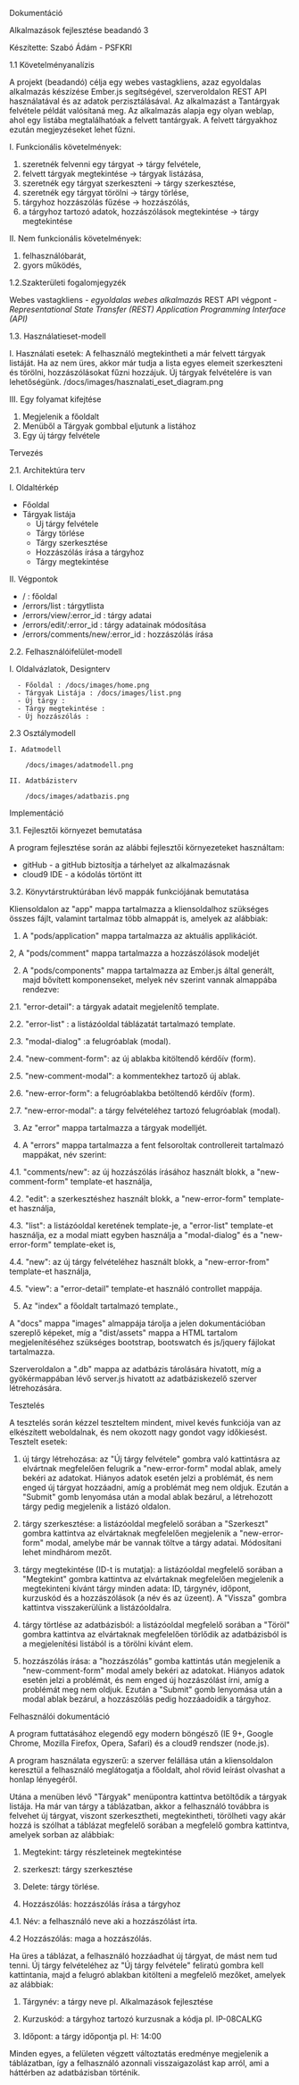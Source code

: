 Dokumentáció

Alkalmazások fejlesztése beadandó 3

Készítette: Szabó Ádám - PSFKRI

1.1 Követelményanalízis

A projekt (beadandó) célja egy webes vastagkliens, azaz egyoldalas alkalmazás készízése Ember.js segítségével, szerveroldalon REST API használatával és az adatok perzisztálásával.
    Az alkalmazást a Tantárgyak felvétele példát valósítaná meg. Az alkalmazás alapja egy olyan weblap, ahol egy listába megtalálhatóak a felvett tantárgyak.
    A felvett tárgyakhoz ezután megjeyzéseket lehet fűzni.

I. Funkcionális követelmények:

  1. szeretnék felvenni egy tárgyat -> tárgy felvétele,
  2. felvett tárgyak megtekintése -> tárgyak listázása,
  3. szeretnék egy tárgyat szerkeszteni -> tárgy szerkesztése,
  4. szeretnék egy tárgyat törölni -> tárgy törlése,
  5. tárgyhoz hozzászólás fűzése -> hozzászólás,
  6. a tárgyhoz tartozó adatok, hozzászólások megtekintése -> tárgy megtekintése

II. Nem funkcionális követelmények:

  1. felhasználóbarát,
  2. gyors működés,

1.2.Szakterületi fogalomjegyzék

   Webes vastagkliens - *egyoldalas webes alkalmazás*
   REST API végpont - *Representational State Transfer (REST) Application Programming Interface (API)*


1.3. Használatieset-modell

I. Használati esetek:
  A felhasználó megtekintheti a már felvett tárgyak listáját. Ha az nem üres, akkor már tudja a lista egyes elemeit szerkeszteni és   törölni, hozzászólásokat fűzni hozzájuk. Új tárgyak felvételére is van lehetőségünk.
  /docs/images/hasznalati_eset_diagram.png

III. Egy folyamat kifejtése

  1. Megjelenik a főoldalt
  2. Menüből a Tárgyak gombbal eljutunk a listához
  3. Egy új tárgy felvétele

Tervezés

2.1. Architektúra terv

I. Oldaltérkép

  - Főoldal
  - Tárgyak listája
    - Új tárgy felvétele
    - Tárgy törlése
    - Tárgy szerkesztése
    - Hozzászólás írása a tárgyhoz
    - Tárgy megtekintése
    
II. Végpontok

  - / : főoldal
- /errors/list : tárgytlista
- /errors/view/:error_id : tárgy adatai
- /errors/edit/:error_id : tárgy adatainak módosítása
- /errors/comments/new/:error_id : hozzászólás írása

2.2. Felhasználóifelület-modell

  I. Oldalvázlatok, Designterv
        
      - Főoldal : /docs/images/home.png
      - Tárgyak Listája : /docs/images/list.png
      - Új tárgy : 
      - Tárgy megtekintése :
      - Új hozzászólás : 
        
2.3 Osztálymodell
    
    I. Adatmodell
   
        /docs/images/adatmodell.png
   
    II. Adatbázisterv
   
        /docs/images/adatbazis.png
   
    
Implementáció

3.1. Fejlesztői környezet bemutatása

   A program fejlesztése során az alábbi fejlesztői környezeteket használtam:
   - gitHub - a gitHub biztosítja a tárhelyet az alkalmazásnak
   - cloud9 IDE - a kódolás törtönt itt


3.2. Könyvtárstruktúrában lévő mappák funkciójának bemutatása

  Kliensoldalon az "app" mappa tartalmazza a kliensoldalhoz szükséges összes fájlt, valamint tartalmaz több almappát is, amelyek az alábbiak:

1. A "pods/application" mappa tartalmazza az aktuális applikációt.

2, A "pods/comment" mappa tartalmazza a hozzászólások modeljét

2. A "pods/components" mappa tartalmazza az Ember.js által generált, majd bővített komponenseket, melyek név szerint vannak almappába rendezve:

2.1.  "error-detail": a tárgyak adatait megjelenítő template.

2.2.  "error-list" : a listázóoldal táblázatát tartalmazó template.

2.3.  "modal-dialog" :a felugróablak (modal).

2.4.  "new-comment-form": az új ablakba kitöltendő kérdőív (form).

2.5.  "new-comment-modal": a kommentekhez tartoző új ablak.

2.6.  "new-error-form":  a felugróablakba betöltendő kérdőív (form).

2.7.  "new-error-modal": a tárgy felvételéhez tartozó felugróablak (modal).

3. Az "error" mappa tartalmazza a tárgyak modelljét.

4. A "errors" mappa tartalmazza a fent felsoroltak controllereit tartalmazó mappákat, név szerint:

4.1. "comments/new": az új hozzászólás írásához használt blokk, a "new-comment-form" template-et használja,

4.2. "edit": a szerkesztéshez használt blokk, a "new-error-form" template-et használja,

4.3. "list": a listázóoldal keretének template-je, a "error-list" template-et használja, ez a modal miatt egyben használja a "modal-dialog" és a "new-error-form" template-eket is,

4.4.  "new": az új tárgy felvételéhez használt blokk, a "new-error-from" template-et használja, 

4.5. "view": a "error-detail" template-et használó controllet mappája.

5. Az "index"  a főoldalt tartalmazó template.,

A "docs" mappa "images" almappája tárolja a jelen dokumentációban szereplő képeket, míg a "dist/assets" mappa a HTML tartalom megjelenítéséhez szükséges bootstrap, bootswatch és js/jquery fájlokat tartalmazza.

Szerveroldalon a ".db" mappa az adatbázis tárolására hivatott, míg a gyökérmappában lévő server.js hivatott az adatbáziskezelő szerver létrehozására.


Tesztelés

A tesztelés során kézzel teszteltem mindent, mivel kevés funkciója van az elkészített weboldalnak, és nem okozott nagy gondot vagy időkiesést.
Tesztelt esetek:

1. új tárgy létrehozása: az "Új tárgy felvétele" gombra való kattintásra az elvártnak megfelelően felugrik a "new-error-form" modal ablak, amely bekéri az adatokat. Hiányos adatok esetén jelzi a problémát, és nem enged új tárgyat hozzáadni, amíg a problémát meg nem oldjuk. Ezután a "Submit" gomb lenyomása után a modal ablak bezárul, a létrehozott tárgy pedig megjelenik a listázó oldalon.

2. tárgy szerkesztése: a listázóoldal megfelelő sorában a "Szerkeszt" gombra kattintva az elvártaknak megfelelően megjelenik a "new-error-form" modal, amelybe már be vannak töltve a tárgy adatai. Módosítani lehet mindhárom mezőt.

3. tárgy megtekintése (ID-t is mutatja): a listázóoldal megfelelő sorában a "Megtekint" gombra kattintva az elvártaknak megfelelően megjelenik a megtekinteni kívánt tárgy minden adata: ID, tárgynév, időpont, kurzuskód és a hozzászólások (a név és az üzeent). A "Vissza" gombra kattintva visszakerülünk a listázóoldalra.

4. tárgy törtlése az adatbázisból: a listázóoldal megfelelő sorában a "Töröl" gombra kattintva az elvártaknak megfelelően törlődik az adatbázisból is a megjelenítési listából is a törölni kívánt elem.

5. hozzászólás írása: a "hozzászólás" gomba kattintás után megjelenik a "new-comment-form" modal amely bekéri az adatokat. Hiányos adatok esetén jelzi a problémát, és nem enged új hozzászólást írni, amíg a problémát meg nem oldjuk. Ezután a "Submit" gomb lenyomása után a modal ablak bezárul, a hozzászólás pedig hozzáadoidik a tárgyhoz.

Felhasználói dokumentáció

  A program futtatásához elegendő egy modern böngésző (IE 9+, Google Chrome, Mozilla Firefox, Opera, Safari) és a cloud9 rendszer (node.js).

A program használata egyszerű: a szerver felállása után a kliensoldalon keresztül a felhasználó meglátogatja a főoldalt, ahol rövid leírást olvashat a honlap lényegéről.

Utána a menüben lévő "Tárgyak" menüpontra kattintva betöltődik a tárgyak listája. Ha már van tárgy a táblázatban, akkor a felhasználó továbbra is felvehet új tárgyat, viszont szerkesztheti, megtekintheti, törölheti vagy akár hozzá is szólhat a táblázat megfelelő sorában a megfelelő gombra kattintva, amelyek sorban az alábbiak:

1. Megtekint: tárgy részleteinek megtekintése

2. szerkeszt: tárgy szerkesztése

3. Delete: tárgy törlése.

4. Hozzászólás: hozzászólás írása a tárgyhoz
  
  4.1. Név: a felhasználó neve aki a hozzászólást írta.

  4.2 Hozzászólás: maga a hozzászólás.
  
Ha üres a táblázat, a felhasználó hozzáadhat új tárgyat, de mást nem tud tenni. Új tárgy felvételéhez az "Új tárgy felvétele" feliratú gombra kell kattintania, majd a felugró ablakban kitölteni a megfelelő mezőket, amelyek az alábbiak:

1. Tárgynév: a tárgy neve pl. Alkalmazások fejlesztése

2. Kurzuskód: a tárgyhoz tartozó kurzusnak a kódja pl. IP-08CALKG

3. Időpont: a tárgy időpontja pl. H: 14:00

Minden egyes, a felületen végzett változtatás eredménye megjelenik a táblázatban, így a felhasználó azonnali visszaigazolást kap arról, ami a háttérben az adatbázisban történik.

